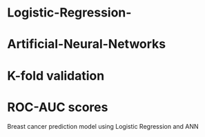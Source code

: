 # Logistic-Regression-
# Artificial-Neural-Networks
# K-fold validation
# ROC-AUC scores
Breast cancer prediction model using Logistic Regression and ANN
